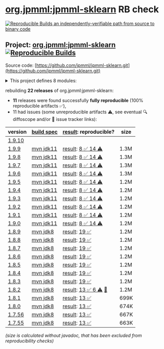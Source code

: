[org.jpmml:jpmml-sklearn](https://central.sonatype.com/artifact/org.jpmml/jpmml-sklearn/versions) RB check
=======

[![Reproducible Builds](https://reproducible-builds.org/images/logos/rb.svg) an independently-verifiable path from source to binary code](https://reproducible-builds.org/)

## Project: [org.jpmml:jpmml-sklearn](https://central.sonatype.com/artifact/org.jpmml/jpmml-sklearn/versions) [![Reproducible Builds](https://img.shields.io/endpoint?url=https://raw.githubusercontent.com/jvm-repo-rebuild/reproducible-central/master/content/org/jpmml/jpmml-sklearn/badge.json)](https://github.com/jvm-repo-rebuild/reproducible-central/blob/master/content/org/jpmml/jpmml-sklearn/README.md)

Source code: [https://github.com/jpmml/jpmml-sklearn.git](https://github.com/jpmml/jpmml-sklearn.git)

<details><summary>This project defines 8 modules:</summary>

* [org.jpmml:jpmml-sklearn](https://central.sonatype.com/artifact/org.jpmml/jpmml-sklearn/overview)
* [org.jpmml:pmml-sklearn](https://central.sonatype.com/artifact/org.jpmml/pmml-sklearn/overview)
* [org.jpmml:pmml-sklearn-evaluator](https://central.sonatype.com/artifact/org.jpmml/pmml-sklearn-evaluator/overview)
* [org.jpmml:pmml-sklearn-extension](https://central.sonatype.com/artifact/org.jpmml/pmml-sklearn-extension/overview)
* [org.jpmml:pmml-sklearn-h2o](https://central.sonatype.com/artifact/org.jpmml/pmml-sklearn-h2o/overview)
* [org.jpmml:pmml-sklearn-lightgbm](https://central.sonatype.com/artifact/org.jpmml/pmml-sklearn-lightgbm/overview)
* [org.jpmml:pmml-sklearn-statsmodels](https://central.sonatype.com/artifact/org.jpmml/pmml-sklearn-statsmodels/overview)
* [org.jpmml:pmml-sklearn-xgboost](https://central.sonatype.com/artifact/org.jpmml/pmml-sklearn-xgboost/overview)
</details>

rebuilding **22 releases** of org.jpmml:jpmml-sklearn:
- **11** releases were found successfully **fully reproducible** (100% reproducible artifacts :white_check_mark:),
- 11 had issues (some unreproducible artifacts :warning:, see eventual :mag: diffoscope and/or :memo: issue tracker links):

| version | [build spec](/BUILDSPEC.md) | [result](https://reproducible-builds.org/docs/jvm/): reproducible? | size |
| -- | --------- | ------ | -- |
| [1.9.10](https://central.sonatype.com/artifact/org.jpmml/jpmml-sklearn/1.9.10/pom) | | | |
| [1.9.9](https://central.sonatype.com/artifact/org.jpmml/jpmml-sklearn/1.9.9/pom) | [mvn jdk11](jpmml-sklearn-1.9.9.buildspec) | [result](jpmml-sklearn-1.9.9.buildinfo): [8 :white_check_mark:  14 :warning:](jpmml-sklearn-1.9.9.buildcompare) | 1.3M |
| [1.9.8](https://central.sonatype.com/artifact/org.jpmml/jpmml-sklearn/1.9.8/pom) | [mvn jdk11](jpmml-sklearn-1.9.8.buildspec) | [result](jpmml-sklearn-1.9.8.buildinfo): [8 :white_check_mark:  14 :warning:](jpmml-sklearn-1.9.8.buildcompare) | 1.3M |
| [1.9.7](https://central.sonatype.com/artifact/org.jpmml/jpmml-sklearn/1.9.7/pom) | [mvn jdk11](jpmml-sklearn-1.9.7.buildspec) | [result](jpmml-sklearn-1.9.7.buildinfo): [8 :white_check_mark:  14 :warning:](jpmml-sklearn-1.9.7.buildcompare) | 1.3M |
| [1.9.6](https://central.sonatype.com/artifact/org.jpmml/jpmml-sklearn/1.9.6/pom) | [mvn jdk11](jpmml-sklearn-1.9.6.buildspec) | [result](jpmml-sklearn-1.9.6.buildinfo): [8 :white_check_mark:  14 :warning:](jpmml-sklearn-1.9.6.buildcompare) | 1.3M |
| [1.9.5](https://central.sonatype.com/artifact/org.jpmml/jpmml-sklearn/1.9.5/pom) | [mvn jdk11](jpmml-sklearn-1.9.5.buildspec) | [result](jpmml-sklearn-1.9.5.buildinfo): [8 :white_check_mark:  14 :warning:](jpmml-sklearn-1.9.5.buildcompare) | 1.2M |
| [1.9.4](https://central.sonatype.com/artifact/org.jpmml/jpmml-sklearn/1.9.4/pom) | [mvn jdk11](jpmml-sklearn-1.9.4.buildspec) | [result](jpmml-sklearn-1.9.4.buildinfo): [8 :white_check_mark:  14 :warning:](jpmml-sklearn-1.9.4.buildcompare) | 1.2M |
| [1.9.3](https://central.sonatype.com/artifact/org.jpmml/jpmml-sklearn/1.9.3/pom) | [mvn jdk11](jpmml-sklearn-1.9.3.buildspec) | [result](jpmml-sklearn-1.9.3.buildinfo): [8 :white_check_mark:  14 :warning:](jpmml-sklearn-1.9.3.buildcompare) | 1.2M |
| [1.9.2](https://central.sonatype.com/artifact/org.jpmml/jpmml-sklearn/1.9.2/pom) | [mvn jdk11](jpmml-sklearn-1.9.2.buildspec) | [result](jpmml-sklearn-1.9.2.buildinfo): [8 :white_check_mark:  14 :warning:](jpmml-sklearn-1.9.2.buildcompare) | 1.2M |
| [1.9.1](https://central.sonatype.com/artifact/org.jpmml/jpmml-sklearn/1.9.1/pom) | [mvn jdk11](jpmml-sklearn-1.9.1.buildspec) | [result](jpmml-sklearn-1.9.1.buildinfo): [8 :white_check_mark:  14 :warning:](jpmml-sklearn-1.9.1.buildcompare) | 1.2M |
| [1.9.0](https://central.sonatype.com/artifact/org.jpmml/jpmml-sklearn/1.9.0/pom) | [mvn jdk11](jpmml-sklearn-1.9.0.buildspec) | [result](jpmml-sklearn-1.9.0.buildinfo): [8 :white_check_mark:  14 :warning:](jpmml-sklearn-1.9.0.buildcompare) | 1.2M |
| [1.8.9](https://central.sonatype.com/artifact/org.jpmml/jpmml-sklearn/1.8.9/pom) | [mvn jdk8](jpmml-sklearn-1.8.9.buildspec) | [result](jpmml-sklearn-1.8.9.buildinfo): [19 :white_check_mark: ](jpmml-sklearn-1.8.9.buildcompare) | 1.2M |
| [1.8.8](https://central.sonatype.com/artifact/org.jpmml/jpmml-sklearn/1.8.8/pom) | [mvn jdk8](jpmml-sklearn-1.8.8.buildspec) | [result](jpmml-sklearn-1.8.8.buildinfo): [19 :white_check_mark: ](jpmml-sklearn-1.8.8.buildcompare) | 1.2M |
| [1.8.7](https://central.sonatype.com/artifact/org.jpmml/jpmml-sklearn/1.8.7/pom) | [mvn jdk8](jpmml-sklearn-1.8.7.buildspec) | [result](jpmml-sklearn-1.8.7.buildinfo): [19 :white_check_mark: ](jpmml-sklearn-1.8.7.buildcompare) | 1.2M |
| [1.8.6](https://central.sonatype.com/artifact/org.jpmml/jpmml-sklearn/1.8.6/pom) | [mvn jdk8](jpmml-sklearn-1.8.6.buildspec) | [result](jpmml-sklearn-1.8.6.buildinfo): [19 :white_check_mark: ](jpmml-sklearn-1.8.6.buildcompare) | 1.2M |
| [1.8.5](https://central.sonatype.com/artifact/org.jpmml/jpmml-sklearn/1.8.5/pom) | [mvn jdk8](jpmml-sklearn-1.8.5.buildspec) | [result](jpmml-sklearn-1.8.5.buildinfo): [19 :white_check_mark: ](jpmml-sklearn-1.8.5.buildcompare) | 1.2M |
| [1.8.4](https://central.sonatype.com/artifact/org.jpmml/jpmml-sklearn/1.8.4/pom) | [mvn jdk8](jpmml-sklearn-1.8.4.buildspec) | [result](jpmml-sklearn-1.8.4.buildinfo): [19 :white_check_mark: ](jpmml-sklearn-1.8.4.buildcompare) | 1.2M |
| [1.8.3](https://central.sonatype.com/artifact/org.jpmml/jpmml-sklearn/1.8.3/pom) | [mvn jdk8](jpmml-sklearn-1.8.3.buildspec) | [result](jpmml-sklearn-1.8.3.buildinfo): [19 :white_check_mark: ](jpmml-sklearn-1.8.3.buildcompare) | 1.2M |
| [1.8.2](https://central.sonatype.com/artifact/org.jpmml/jpmml-sklearn/1.8.2/pom) | [mvn jdk8](jpmml-sklearn-1.8.2.buildspec) | [result](jpmml-sklearn-1.8.2.buildinfo): [13 :white_check_mark:  6 :warning:](jpmml-sklearn-1.8.2.buildcompare) [:memo:](https://github.com/jpmml/jpmml-sklearn/pull/199) | 1.2M |
| [1.8.1](https://central.sonatype.com/artifact/org.jpmml/jpmml-sklearn/1.8.1/pom) | [mvn jdk8](jpmml-sklearn-1.8.1.buildspec) | [result](jpmml-sklearn-1.8.1.buildinfo): [13 :white_check_mark: ](jpmml-sklearn-1.8.1.buildcompare) | 699K |
| [1.8.0](https://central.sonatype.com/artifact/org.jpmml/jpmml-sklearn/1.8.0/pom) | [mvn jdk8](jpmml-sklearn-1.8.0.buildspec) | [result](jpmml-sklearn-1.8.0.buildinfo): [13 :white_check_mark: ](jpmml-sklearn-1.8.0.buildcompare) | 674K |
| [1.7.56](https://central.sonatype.com/artifact/org.jpmml/jpmml-sklearn/1.7.56/pom) | [mvn jdk8](jpmml-sklearn-1.7.56.buildspec) | [result](jpmml-sklearn-1.7.56.buildinfo): [13 :white_check_mark: ](jpmml-sklearn-1.7.56.buildcompare) | 667K |
| [1.7.55](https://central.sonatype.com/artifact/org.jpmml/jpmml-sklearn/1.7.55/pom) | [mvn jdk8](jpmml-sklearn-1.7.55.buildspec) | [result](jpmml-sklearn-1.7.55.buildinfo): [13 :white_check_mark: ](jpmml-sklearn-1.7.55.buildcompare) | 663K |

<i>(size is calculated without javadoc, that has been excluded from reproducibility checks)</i>
